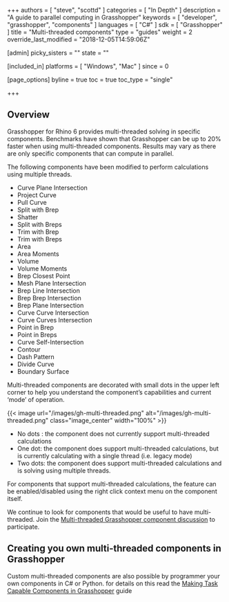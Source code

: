 +++
authors = [ "steve", "scottd" ]
categories = [ "In Depth" ]
description = "A guide to parallel computing in Grasshopper"
keywords = [ "developer", "grasshopper", "components" ]
languages = [ "C#" ]
sdk = [ "Grasshopper" ]
title = "Multi-threaded components"
type = "guides"
weight = 2
override_last_modified = "2018-12-05T14:59:06Z"

[admin]
picky_sisters = ""
state = ""

[included_in]
platforms = [ "Windows", "Mac" ]
since = 0

[page_options]
byline = true
toc = true
toc_type = "single"

+++


## Overview

Grasshopper for Rhino 6 provides multi-threaded solving in specific components. Benchmarks have shown that Grasshopper can be up to 20% faster when using multi-threaded components.  Results may vary as there are only specific components that can compute in parallel.

The following components have been modified to perform calculations using multiple threads.

* Curve Plane Intersection
* Project Curve
* Pull Curve
* Split with Brep
* Shatter
* Split with Breps
* Trim with Brep
* Trim with Breps
* Area
* Area Moments
* Volume
* Volume Moments
* Brep Closest Point
* Mesh Plane Intersection
* Brep Line Intersection
* Brep Brep Intersection
* Brep Plane Intersection
* Curve Curve Intersection
* Curve Curves Intersection
* Point in Brep
* Point in Breps
* Curve Self-Intersection 
* Contour
* Dash Pattern
* Divide Curve
* Boundary Surface

Multi-threaded components are decorated with small dots in the upper left corner to help you understand the component’s capabilities and current ‘mode’ of operation.

{{< image url="/images/gh-multi-threaded.png" alt="/images/gh-multi-threaded.png" class="image_center" width="100%" >}}

* No dots : the component does not currently support multi-threaded calculations
* One dot: the component does support multi-threaded calculations, but is currently calculating with a single thread (i.e. legacy mode)
* Two dots: the component does support multi-threaded calculations and is solving using multiple threads.

For components that support multi-threaded calculations, the feature can be enabled/disabled using the right click context menu on the component itself.

We continue to look for components that would be useful to have multi-threaded.  Join the [Multi-threaded Grasshopper component discussion](https://discourse.mcneel.com/t/v6-feature-multi-threaded-gh-components/47049) to participate.

## Creating you own multi-threaded components in Grasshopper

Custom multi-threaded components are also possible by programmer your own components in C# or Python. for details on this read the [Making Task Capable Components in Grasshopper](/guides/grasshopper/programming-task-capable-component/) guide

